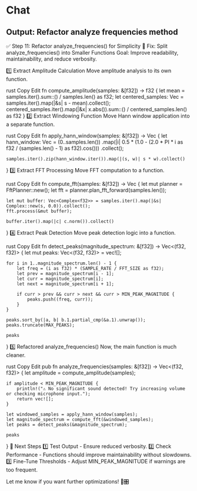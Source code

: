 # Chat

## Output: Refactor analyze frequencies method

✅ Step 11: Refactor analyze_frequencies() for Simplicity
🔹 Fix: Split analyze_frequencies() into Smaller Functions
Goal: Improve readability, maintainability, and reduce verbosity.

1️⃣ Extract Amplitude Calculation
Move amplitude analysis to its own function.

rust
Copy
Edit
fn compute_amplitude(samples: &[f32]) -> f32 {
    let mean = samples.iter().sum::<f32>() / samples.len() as f32;
    let centered_samples: Vec<f32> = samples.iter().map(|&s| s - mean).collect();
    centered_samples.iter().map(|&x| x.abs()).sum::<f32>() / centered_samples.len() as f32
}
2️⃣ Extract Windowing Function
Move Hann window application into a separate function.

rust
Copy
Edit
fn apply_hann_window(samples: &[f32]) -> Vec<f32> {
    let hann_window: Vec<f32> = (0..samples.len())
        .map(|i| 0.5 * (1.0 - (2.0 * PI * i as f32 / (samples.len() - 1) as f32).cos()))
        .collect();

    samples.iter().zip(hann_window.iter()).map(|(s, w)| s * w).collect()
}
3️⃣ Extract FFT Processing
Move FFT computation to a function.

rust
Copy
Edit
fn compute_fft(samples: &[f32]) -> Vec<f32> {
    let mut planner = FftPlanner::new();
    let fft = planner.plan_fft_forward(samples.len());

    let mut buffer: Vec<Complex<f32>> = samples.iter().map(|&s| Complex::new(s, 0.0)).collect();
    fft.process(&mut buffer);

    buffer.iter().map(|c| c.norm()).collect()
}
4️⃣ Extract Peak Detection
Move peak detection logic into a function.

rust
Copy
Edit
fn detect_peaks(magnitude_spectrum: &[f32]) -> Vec<(f32, f32)> {
    let mut peaks: Vec<(f32, f32)> = vec![];

    for i in 1..magnitude_spectrum.len() - 1 {
        let freq = (i as f32) * (SAMPLE_RATE / FFT_SIZE as f32);
        let prev = magnitude_spectrum[i - 1];
        let curr = magnitude_spectrum[i];
        let next = magnitude_spectrum[i + 1];

        if curr > prev && curr > next && curr > MIN_PEAK_MAGNITUDE {
            peaks.push((freq, curr));
        }
    }

    peaks.sort_by(|a, b| b.1.partial_cmp(&a.1).unwrap());
    peaks.truncate(MAX_PEAKS);

    peaks
}
5️⃣ Refactored analyze_frequencies()
Now, the main function is much cleaner.

rust
Copy
Edit
pub fn analyze_frequencies(samples: &[f32]) -> Vec<(f32, f32)> {
    let amplitude = compute_amplitude(samples);

    if amplitude < MIN_PEAK_MAGNITUDE {
        println!("⚠️ No significant sound detected! Try increasing volume or checking microphone input.");
        return vec![];
    }

    let windowed_samples = apply_hann_window(samples);
    let magnitude_spectrum = compute_fft(&windowed_samples);
    let peaks = detect_peaks(&magnitude_spectrum);

    peaks
}
🚀 Next Steps
1️⃣ Test Output - Ensure reduced verbosity.
2️⃣ Check Performance - Functions should improve maintainability without slowdowns.
3️⃣ Fine-Tune Thresholds - Adjust MIN_PEAK_MAGNITUDE if warnings are too frequent.

Let me know if you want further optimizations! 🚀🎛
